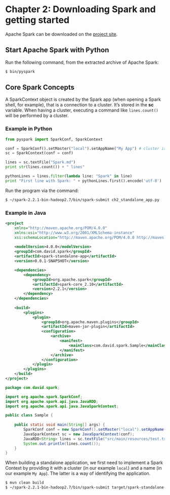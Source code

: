 # Chapter 2: Downloading Spark and getting started
Apache Spark can be downloaded on the [project site](https://spark.apache.org/downloads.html).

## Start Apache Spark with Python
Run the following command, from the extracted archive of Apache Spark:
```bash
$ bin/pyspark
```

## Core Spark Concepts
A SparkContext object is created by the Spark app (when opening a Spark shell, for example), that is a connection to a cluster. It’s stored in the **sc** variable.
When having a cluster, executing a command like ``lines.count()`` will be performed by a cluster.

### Example in Python
```python
from pyspark import SparkConf, SparkContext

conf = SparkConf().setMaster("local").setAppName("My App") # cluster is defined here, and is localhost
sc = SparkContext(conf = conf)

lines = sc.textFile("Spark.md")
print str(lines.count()) + " lines"

pythonLines = lines.filter(lambda line: "Spark" in line)
print "First line with Spark: " + pythonLines.first().encode('utf-8')
```

Run the program via the command:
```bash
$ ~/spark-2.2.1-bin-hadoop2.7/bin/spark-submit ch2_standalone_app.py
```

### Example in Java
```xml
<project 
    xmlns="http://maven.apache.org/POM/4.0.0" 
    xmlns:xsi="http://www.w3.org/2001/XMLSchema-instance"
	xsi:schemaLocation="http://maven.apache.org/POM/4.0.0 http://maven.apache.org/xsd/maven-4.0.0.xsd">
	
	<modelVersion>4.0.0</modelVersion>
	<groupId>com.david.spark</groupId>
	<artifactId>spark-standalone-app</artifactId>
	<version>0.0.1-SNAPSHOT</version>

	<dependencies>
		<dependency>
			<groupId>org.apache.spark</groupId>
			<artifactId>spark-core_2.10</artifactId>
			<version>2.2.1</version>
		</dependency>
	</dependencies>
    
	<build>
		<plugins>
			<plugin>
				<groupId>org.apache.maven.plugins</groupId>
				<artifactId>maven-jar-plugin</artifactId>
				<configuration>
					<archive>
						<manifest>
							<mainClass>com.david.spark.Sample</mainClass>
						</manifest>
					</archive>
				</configuration>
			</plugin>
		</plugins>
	</build>
</project>
```

```java
package com.david.spark;

import org.apache.spark.SparkConf;
import org.apache.spark.api.java.JavaRDD;
import org.apache.spark.api.java.JavaSparkContext;

public class Sample {
	
	public static void main(String[] args) {
		SparkConf conf = new SparkConf().setMaster("local").setAppName("My App");
		JavaSparkContext sc = new JavaSparkContext(conf);
		JavaRDD<String> lines = sc.textFile("src/main/resources/test.txt");
		System.out.println(lines.count());
	}
}
```

When building a standalone application, we first need to implement a Spark Context by providing it with a cluster (in our example `local`) and a name (in our example `My App`). The latter is a way of identifying the application.

```bash
$ mvn clean build
$ ~/spark-2.2.1-bin-hadoop2.7/bin/spark-submit target/spark-standalone-app-0.0.1-SNAPSHOT.jar 
```
